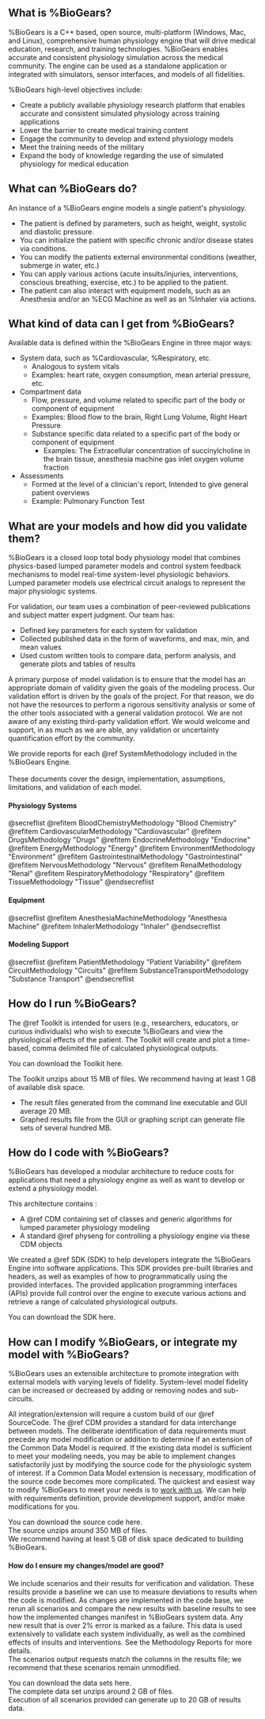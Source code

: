 ## What is %BioGears?

%BioGears is a C++ based, open source, multi-platform (Windows, Mac, and Linux), comprehensive human physiology
engine that will drive medical education, research, and training technologies. 
%BioGears enables accurate and consistent physiology
simulation across the medical community. The engine can be used as a
standalone application or integrated with simulators, sensor interfaces,
and models of all fidelities.

%BioGears high-level objectives include:
-   Create a publicly available physiology research platform that
    enables accurate and consistent simulated physiology across training
    applications
-   Lower the barrier to create medical training content
-   Engage the community to develop and extend physiology models
-   Meet the training needs of the military
-   Expand the body of knowledge regarding the use of simulated
    physiology for medical education
	
## What can %BioGears do?

An instance of a %BioGears engine models a single patient's physiology.
- The patient is defined by parameters, such as height, weight, systolic and diastolic pressure.
- You can initialize the patient with specific chronic and/or disease states via conditions.
- You can modify the patients external environmental conditions (weather, submerge in water, etc.)
- You can apply various actions (acute insults/injuries, interventions, conscious breathing, exercise, etc.) to be applied to the patient.
- The patient can also interact with equipment models, such as an Anesthesia and/or an %ECG Machine as well as an %Inhaler via actions.

## What kind of data can I get from %BioGears?

Available data is defined within the %BioGears Engine in three major ways:
-	System data, such as %Cardiovascular, %Respiratory, etc.
	-	Analogous to system vitals
	  -	Examples: heart rate, oxygen consumption, mean arterial pressure, etc.
-	Compartment data
	-	Flow, pressure, and volume related to specific part of the body or component of equipment
	  - Examples: Blood flow to the brain, Right Lung Volume, Right Heart Pressure
	- Substance specific data related to a specific part of the body or component of equipment
	  -	Examples: The Extracellular concentration of succinylcholine in the brain tissue, anesthesia machine gas inlet oxygen volume fraction
-	Assessments
	-	Formed at the level of a clinician's report, Intended to give general patient overviews
	  -	Example: Pulmonary Function Test
    
## What are your models and how did you validate them?

%BioGears is a closed loop total body physiology model that combines physics-based lumped parameter models 
and control system feedback mechanisms to model real-time system-level 
physiologic behaviors. Lumped parameter models use electrical circuit analogs 
to represent the major physiologic systems. 

For validation, our team uses a combination of peer-reviewed publications 
and subject matter expert judgment. Our team has:
- Defined key parameters for each system for validation
- Collected published data in the form of waveforms, and max, min, and mean values
- Used custom written tools to compare data, perform analysis, and generate plots and tables of results

A primary purpose of model validation is to ensure that the model has an appropriate domain of validity 
given the goals of the modeling process. Our validation effort is driven by the goals of the project.
For that reason, we do not have the resources to perform a rigorous sensitivity analysis or some of the other 
tools associated with a general validation protocol. We are not aware of any existing third-party validation effort. 
We would welcome and support, in as much as we are able, any validation or uncertainty quantification effort by the community.

We provide reports for each @ref SystemMethodology included in the %BioGears Engine.
<br>  
These documents cover the design, implementation, assumptions, limitations, and validation of each model. 

#### Physiology Systems
@secreflist
 @refitem BloodChemistryMethodology "Blood Chemistry"
 @refitem CardiovascularMethodology "Cardiovascular"
 @refitem DrugsMethodology "Drugs"
 @refitem EndocrineMethodology "Endocrine"
 @refitem EnergyMethodology "Energy"
 @refitem EnvironmentMethodology "Environment"
 @refitem GastrointestinalMethodology "Gastrointestinal"
 @refitem NervousMethodology "Nervous"
 @refitem RenalMethodology "Renal"
 @refitem RespiratoryMethodology "Respiratory"
 @refitem TissueMethodology "Tissue"
@endsecreflist 
#### Equipment
@secreflist
 @refitem AnesthesiaMachineMethodology "Anesthesia Machine"
 @refitem InhalerMethodology "Inhaler"
@endsecreflist  
#### Modeling Support
@secreflist
 @refitem PatientMethodology "Patient Variability"
 @refitem CircuitMethodology "Circuits"
 @refitem SubstanceTransportMethodology "Substance Transport"
@endsecreflist 
    
## How do I run %BioGears?    

The @ref Toolkit is intended for users (e.g., researchers, educators, or curious
individuals) who wish to execute %BioGears and view the physiological
effects of the patient. The Toolkit will create and plot a time-based,
comma delimited file of calculated physiological outputs.

You can download the Toolkit here.<br>

The Toolkit unzips about 15&nbsp;MB of files.
We recommend having at least 1&nbsp;GB of available disk space.
- The result files generated from the command line executable and GUI average 20&nbsp;MB.
- Graphed results file from the GUI or graphing script can generate file sets of several hundred MB.
	
## How do I code with %BioGears?

%BioGears has developed a modular architecture to reduce costs for applications that need a physiology engine as well as want to develop or extend a physiology model.

This architecture contains :
- A @ref CDM containing set of classes and generic algorithms for lumped parameter physiology modeling 
- A standard @ref physeng for controlling a physiology engine via these CDM objects

We created a @ref SDK (SDK) to help developers integrate
the %BioGears Engine into software applications. This SDK provides
pre-built libraries and headers, as well as examples of how to programmatically
using the provided interfaces. The provided application programming
interfaces (APIs) provide full control over the engine to execute
various actions and retrieve a range of calculated physiological
outputs.

You can download the SDK here.<br>

## How can I modify %BioGears, or integrate my model with %BioGears?

%BioGears uses an extensible architecture to promote integration with external
models with varying levels of fidelity. System-level model fidelity can be 
increased or decreased by adding or removing nodes and sub-circuits.

All integration/extension will require a custom build of our @ref SourceCode.
The @ref CDM provides a standard for data interchange between models. 
The deliberate identification of data requirements must precede any model modification or addition to determine 
if an extension of the Common Data Model is required. If the existing data model is sufficient to meet your modeling needs, 
you may be able to implement changes satisfactorily just by modifying the source code for the physiologic system 
of interest. If a Common Data Model extension is necessary, modification of the source code becomes more complicated. The 
quickest and easiest way to modify %BioGears to meet your needs is to [work with us](https://www.biogearsengine.com/workwithus "Work with us").
We can help with requirements definition, provide development support, and/or make modifications for you.

You can download the source code here.<br>
The source unzips around 350&nbsp;MB of files.<br>
We recommend having at least 5&nbsp;GB of disk space dedicated to building %BioGears.

#### How do I ensure my changes/model are good?

We include scenarios and their results for verification and validation. 
These results provide a baseline we can use to measure deviations to results when the code is modified.
As changes are implemented in the code base, we rerun all scenarios and compare the new results with baseline results to see how the implemented changes manifest in %BioGears system data. 
Any new result that is over 2% error is marked as a failure. 
This data is used extensively to validate each system individually, as well as the combined effects of insults and interventions. See the Methodology Reports for more details.  
The scenarios output requests match the columns in the results file; we recommend that these scenarios remain unmodified.

You can download the data sets here.<br>
The complete data set unzips around 2&nbsp;GB of files.<br>
Execution of all scenarios provided can generate up to 20&nbsp;GB of results data.